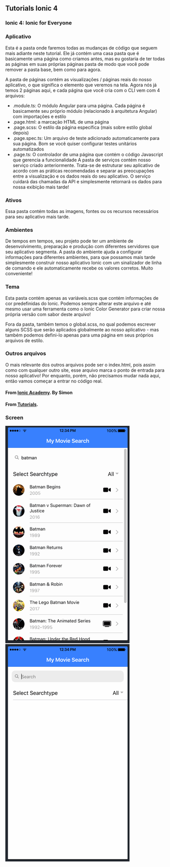 ## Tutorials Ionic 4 
### Ionic 4: Ionic for Everyone

### Aplicativo
Esta é a pasta onde faremos todas as mudanças de código que seguem mais adiante neste tutorial. Ele já contém uma casa pasta que é basicamente uma página como criamos antes, mas eu gostaria de ter todas as páginas em suas próprias páginas pasta de modo que você pode remover a pasta base, bem como para agora.

A pasta de páginas contém as visualizações / páginas reais do nosso aplicativo, o que significa o elemento que veremos na tela. Agora nós já temos 2 páginas aqui, e cada página que você cria com o CLI vem com 4 arquivos:

* .module.ts: O módulo Angular para uma página. Cada página é basicamente seu próprio módulo (relacionado à arquitetura Angular) com importações e estilo
* .page.html: a marcação HTML de uma página
* .page.scss: O estilo da página específica (mais sobre estilo global depois)
* .page.spec.ts: Um arquivo de teste adicionado automaticamente para sua página. Bom se você quiser configurar testes unitários automatizados
* .page.ts: O controlador de uma página que contém o código Javascript que gerencia a funcionalidade
A pasta de serviços contém nosso serviço criado anteriormente. Trata-se de estruturar seu aplicativo de acordo com as práticas recomendadas e separar as preocupações entre a visualização e os dados reais do seu aplicativo. O serviço cuidará das chamadas da API e simplesmente retornará os dados para nossa exibição mais tarde!

### Ativos
Essa pasta contém todas as imagens, fontes ou os recursos necessários para seu aplicativo mais tarde.

### Ambientes
De tempos em tempos, seu projeto pode ter um ambiente de desenvolvimento, preparação e produção com diferentes servidores que seu aplicativo segmenta. A pasta do ambiente ajuda a configurar informações para diferentes ambientes, para que possamos mais tarde simplesmente construir nosso aplicativo Ionic com um sinalizador de linha de comando e ele automaticamente recebe os valores corretos. Muito conveniente!

### Tema
Esta pasta contém apenas as variáveis.scss que contém informações de cor predefinidas do Ionic. Podemos sempre alterar este arquivo e até mesmo usar uma ferramenta como o Ionic Color Generator para criar nossa própria versão com sabor deste arquivo!

Fora da pasta, também temos o global.scss, no qual podemos escrever alguns SCSS que serão aplicados globalmente ao nosso aplicativo - mas também podemos defini-lo apenas para uma página em seus próprios arquivos de estilo.

### Outros arquivos
O mais relevante dos outros arquivos pode ser o index.html, pois assim como com qualquer outro site, esse arquivo marca o ponto de entrada para nosso aplicativo! Por enquanto, porém, não precisamos mudar nada aqui, então vamos começar a entrar no código real.

#### From [Ionic Academy](https://ionicacademy.com). By Simon 
#### From [Tutorials](https://ionicacademy.com/ionic-4-app-api-calls/).

### Screen

![Farmers Market Finder Demo](ionic-4-movie-search-details.gif)
![Farmers Market Finder Demo](ionic-4-movie-search.gif)




